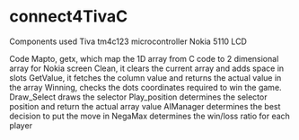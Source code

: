 # connect4TivaC
 Components used
    Tiva tm4c123 microcontroller
    Nokia 5110 LCD

Code
    Mapto, getx, which map the 1D array from C code to 2 dimensional array for Nokia screen
            Clean, it clears the current array and adds space in slots
    GetValue, it fetches the column value and returns the actual value in the array
    Winning,  checks the dots coordinates required to win the game.
    Draw_Select  draws the selector 
    Play_position determines the selector position and return the actual array value
  AIManager  determines the best decision to put the move in
  NegaMax determines the win/loss ratio  for each player

